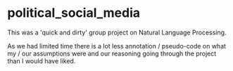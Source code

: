 # political_social_media

This was a 'quick and dirty' group project on Natural Language Processing.

As we had limited time there is a lot less annotation / pseudo-code on what my / our assumptions were and our reasoning going through the project than I would have liked.
